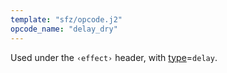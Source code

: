 ```yaml
---
template: "sfz/opcode.j2"
opcode_name: "delay_dry"
---
```

Used under the `‹effect›` header, with [type]=`delay`.


[type]: type.md#delay
